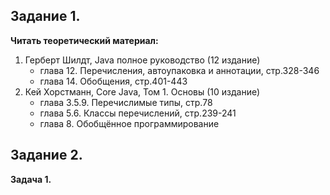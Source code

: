 ## Задание 1.

**Читать теоретический материал:**

1. Герберт Шилдт, Java полное руководство (12 издание)
   - глава 12. Перечисления, автоупаковка и аннотации, стр.328-346
   - глава 14. Обобщения, стр.401-443
2. Кей Хорстманн, Core Java, Том 1. Основы (10 издание)
   - глава 3.5.9. Перечислимые типы, стр.78
   - глава 5.6. Классы перечислений, стр.239-241
   - глава 8. Обобщённое программирование

## Задание 2.

**Задача 1.**
